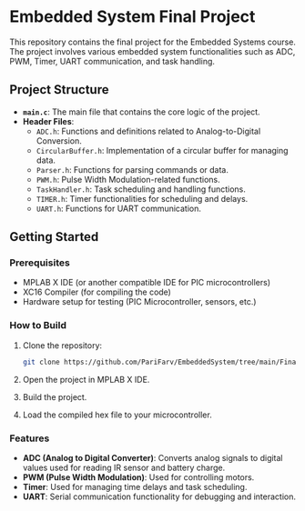 # Embedded System Final Project

This repository contains the final project for the Embedded Systems course. The project involves various embedded system functionalities such as ADC, PWM, Timer, UART communication, and task handling.

## Project Structure

- **`main.c`**: The main file that contains the core logic of the project.
- **Header Files**:
  - `ADC.h`: Functions and definitions related to Analog-to-Digital Conversion.
  - `CircularBuffer.h`: Implementation of a circular buffer for managing data.
  - `Parser.h`: Functions for parsing commands or data.
  - `PWM.h`: Pulse Width Modulation-related functions.
  - `TaskHandler.h`: Task scheduling and handling functions.
  - `TIMER.h`: Timer functionalities for scheduling and delays.
  - `UART.h`: Functions for UART communication.

## Getting Started

### Prerequisites

- MPLAB X IDE (or another compatible IDE for PIC microcontrollers)
- XC16 Compiler (for compiling the code)
- Hardware setup for testing (PIC Microcontroller, sensors, etc.)

### How to Build

1. Clone the repository:
    ```bash
    git clone https://github.com/PariFarv/EmbeddedSystem/tree/main/FinalProject.X
    ```

2. Open the project in MPLAB X IDE.

3. Build the project.

4. Load the compiled hex file to your microcontroller.

### Features

- **ADC (Analog to Digital Converter)**: Converts analog signals to digital values used for reading IR sensor and battery charge.
- **PWM (Pulse Width Modulation)**: Used for controlling motors.
- **Timer**: Used for managing time delays and task scheduling.
- **UART**: Serial communication functionality for debugging and interaction.

